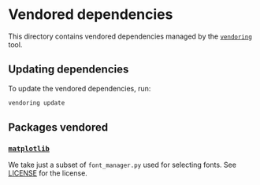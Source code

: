 # Vendored dependencies

This directory contains vendored dependencies managed by the
[`vendoring`](https://github.com/pradyunsg/vendoring) tool.

## Updating dependencies

To update the vendored dependencies, run:

```bash
vendoring update
```

## Packages vendored

### [`matplotlib`](https://github.com/matplotlib/matplotlib/)

We take just a subset of `font_manager.py` used for selecting fonts. See
[LICENSE](../src/labelle/_vendor/matplotlib/LICENSE) for the license.
